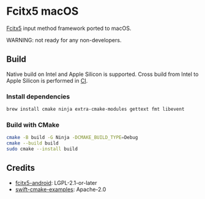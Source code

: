 # Fcitx5 macOS

[Fcitx5](https://github.com/fcitx/fcitx5) input method framework ported to macOS.

WARNING: not ready for any non-developers.

## Build
Native build on Intel and Apple Silicon is supported.
Cross build from Intel to Apple Silicon is performed in [CI](.github/workflows/ci.yml).

### Install dependencies
```sh
brew install cmake ninja extra-cmake-modules gettext fmt libevent
```

### Build with CMake
```sh
cmake -B build -G Ninja -DCMAKE_BUILD_TYPE=Debug
cmake --build build
sudo cmake --install build
```

## Credits
* [fcitx5-android](https://github.com/fcitx5-android/fcitx5-android): LGPL-2.1-or-later
* [swift-cmake-examples](https://github.com/apple/swift-cmake-examples): Apache-2.0
